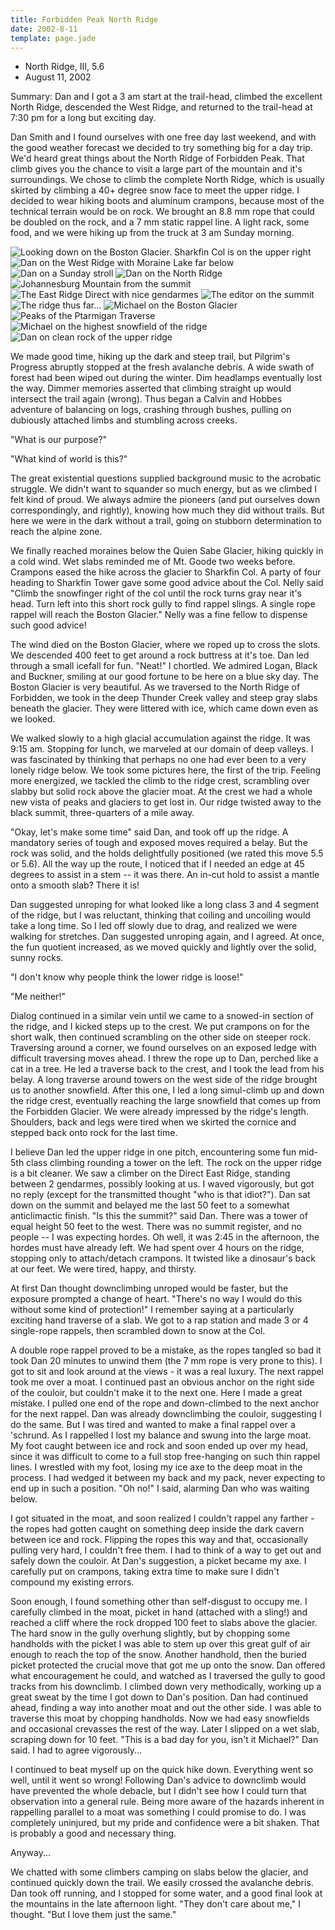 ```yaml
---
title: Forbidden Peak North Ridge
date: 2002-8-11
template: page.jade
---
```


* North Ridge, III, 5.6
* August 11, 2002

Summary: Dan and I got a 3 am start at the trail-head, climbed the
excellent North Ridge, descended the West Ridge, and returned to the
trail-head at 7:30 pm for a long but exciting day.


Dan Smith and I found ourselves with one free day last weekend, and with the
good weather forecast we decided to try something big for a day trip. We'd heard
great things about the North Ridge of Forbidden Peak. That climb gives you the
chance to visit a large part of the mountain and it's surroundings. We chose to
climb the complete North Ridge, which is usually skirted by climbing a 40+
degree snow face to meet the upper ridge.  I decided to wear hiking boots and
aluminum crampons, because most of the technical terrain would be on rock. We
brought an 8.8 mm rope that could be doubled on the rock, and a 7 mm static
rappel line. A light rack, some food, and we were hiking up from the truck at 3
am Sunday morning.


![Looking down on the Boston Glacier. Sharkfin Col is on the upper right](images/bostonglacier.jpg)
![Dan on the West Ridge with Moraine Lake far below](images/dandownlake.jpg)
![Dan on a Sunday stroll](images/bostonpeak.jpg)
![Dan on the North Ridge](images/dapose.jpg)
![Johannesburg Mountain from the summit](images/fojohann.jpg)
![The East Ridge Direct with nice gendarmes](images/eastridge.jpg)
![The editor on the summit](images/mesummitf.jpg)
![The ridge thus far...](images/midnorthridge.jpg)
![Michael on the Boston Glacier](images/onbostonme.jpg)
![Peaks of the Ptarmigan Traverse](images/ptarmigan.jpg)
![Michael on the highest snowfield of the ridge](images/snowbelow.jpg)
![Dan on clean rock of the upper ridge](images/upperscram.jpg)


We made good time, hiking up the dark and steep trail, but Pilgrim's
Progress abruptly stopped at the fresh avalanche debris. A wide swath
of forest had been wiped out during the winter. Dim headlamps
eventually lost the way.  Dimmer memories asserted that climbing
straight up would intersect the trail again (wrong). Thus began a
Calvin and Hobbes adventure of balancing on logs, crashing through
bushes, pulling on dubiously attached limbs and stumbling across
creeks.


"What is our purpose?"


"What kind of world is this?"


The great existential questions supplied background music to the
acrobatic struggle.  We didn't want to squander so much energy, but as
we climbed I felt kind of proud. We always admire the pioneers (and
put ourselves down correspondingly, and rightly), knowing how much
they did without trails. But here we were in the dark without a trail,
going on stubborn determination to reach the alpine zone.


We finally reached moraines below the Quien Sabe Glacier, hiking
quickly in a cold wind.  Wet slabs reminded me of Mt. Goode two weeks
before. Crampons eased the hike across the glacier to Sharkfin Col. A
party of four heading to Sharkfin Tower gave some good advice about
the Col. Nelly said "Climb the snowfinger right of the col until the
rock turns gray near it's head. Turn left into this short rock gully
to find rappel slings. A single rope rappel will reach the Boston
Glacier." Nelly was a fine fellow to dispense such good advice!


The wind died on the Boston Glacier, where we roped up to cross the
slots. We descended 400 feet to get around a rock buttress at it's
toe. Dan led through a small icefall for fun.  "Neat!" I chortled. We
admired Logan, Black and Buckner, smiling at our good fortune to be
here on a blue sky day. The Boston Glacier is very beautiful. As we
traversed to the North Ridge of Forbidden, we took in the deep Thunder
Creek valley and steep gray slabs beneath the glacier. They were
littered with ice, which came down even as we looked.


We walked slowly to a high glacial accumulation against the ridge. It
was 9:15 am. Stopping for lunch, we marveled at our domain of deep
valleys.  I was fascinated by thinking that perhaps no one had ever
been to a very lonely ridge below.  We took some pictures here, the
first of the trip.  Feeling more energized, we tackled the climb to
the ridge crest, scrambling over slabby but solid rock above the
glacier moat.  At the crest we had a whole new vista of peaks and
glaciers to get lost in.  Our ridge twisted away to the black summit,
three-quarters of a mile away.


"Okay, let's make some time" said Dan, and took off up the ridge. A
mandatory series of tough and exposed moves required a belay. But the
rock was solid, and the holds delightfully positioned (we rated this
move 5.5 or 5.6).  All the way up the route, I noticed that if I
needed an edge at 45 degrees to assist in a stem -- it was there. An
in-cut hold to assist a mantle onto a smooth slab? There it is!


Dan suggested unroping for what looked like a long class 3 and 4
segment of the ridge, but I was reluctant, thinking that coiling and
uncoiling would take a long time.  So I led off slowly due to drag,
and realized we were walking for stretches. Dan suggested unroping
again, and I agreed. At once, the fun quotient increased, as we moved
quickly and lightly over the solid, sunny rocks.


"I don't know why people think the lower ridge is loose!" 


"Me neither!" 


Dialog continued in a similar vein until we came to a snowed-in
section of the ridge, and I kicked steps up to the crest. We put
crampons on for the short walk, then continued scrambling on the other
side on steeper rock. Traversing around a corner, we found ourselves
on an exposed ledge with difficult traversing moves ahead. I threw the
rope up to Dan, perched like a cat in a tree. He led a traverse back
to the crest, and I took the lead from his belay. A long traverse
around towers on the west side of the ridge brought us to another
snowfield. After this one, I led a long simul-climb up and down the
ridge crest, eventually reaching the large snowfield that comes up
from the Forbidden Glacier.  We were already impressed by the ridge's
length. Shoulders, back and legs were tired when we skirted the
cornice and stepped back onto rock for the last time.


I believe Dan led the upper ridge in one pitch, encountering some fun
mid-5th class climbing rounding a tower on the left. The rock on the
upper ridge is a bit cleaner.  We saw a climber on the Direct East
Ridge, standing between 2 gendarmes, possibly looking at us. I waved
vigorously, but got no reply (except for the transmitted thought "who
is that idiot?"). Dan sat down on the summit and belayed me the last
50 feet to a somewhat anticlimactic finish. "Is this the summit?" said
Dan. There was a tower of equal height 50 feet to the west. There was
no summit register, and no people -- I was expecting hordes.  Oh well,
it was 2:45 in the afternoon, the hordes must have already left. We
had spent over 4 hours on the ridge, stopping only to attach/detach
crampons. It twisted like a dinosaur's back at our feet. We were
tired, happy, and thirsty.


At first Dan thought downclimbing unroped would be faster, but the
exposure prompted a change of heart. "There's no way I would do this
without some kind of protection!" I remember saying at a particularly
exciting hand traverse of a slab. We got to a rap station and made 3
or 4 single-rope rappels, then scrambled down to snow at the Col.


A double rope rappel proved to be a mistake, as the ropes tangled so
bad it took Dan 20 minutes to unwind them (the 7 mm rope is very prone
to this). I got to sit and look around at the views - it was a real
luxury. The next rappel took me over a moat. I continued past an
obvious anchor on the right side of the couloir, but couldn't make it
to the next one. Here I made a great mistake. I pulled one end of the
rope and down-climbed to the next anchor for the next rappel.  Dan was
already downclimbing the couloir, suggesting I do the same. But I was
tired and wanted to make a final rappel over a 'schrund. As I
rappelled I lost my balance and swung into the large moat. My foot
caught between ice and rock and soon ended up over my head, since it
was difficult to come to a full stop free-hanging on such thin rappel
lines. I wrestled with my foot, losing my ice axe to the deep moat in
the process. I had wedged it between my back and my pack, never
expecting to end up in such a position. "Oh no!" I said, alarming Dan
who was waiting below.


I got situated in the moat, and soon realized I couldn't rappel any
farther - the ropes had gotten caught on something deep inside the
dark cavern between ice and rock. Flipping the ropes this way and
that, occasionally pulling very hard, I couldn't free them.  I had to
think of a way to get out and safely down the couloir. At Dan's
suggestion, a picket became my axe.  I carefully put on crampons,
taking extra time to make sure I didn't compound my existing errors.


Soon enough, I found something other than self-disgust to occupy me. I
carefully climbed in the moat, picket in hand (attached with a sling!)
and reached a cliff where the rock dropped 100 feet to slabs above the
glacier. The hard snow in the gully overhung slightly, but by chopping
some handholds with the picket I was able to stem up over this great
gulf of air enough to reach the top of the snow. Another handhold,
then the buried picket protected the crucial move that got me up onto
the snow. Dan offered what encouragement he could, and watched as I
traversed the gully to good tracks from his downclimb. I climbed down
very methodically, working up a great sweat by the time I got down to
Dan's position. Dan had continued ahead, finding a way into another
moat and out the other side.  I was able to traverse this moat by
chopping handholds. Now we had easy snowfields and occasional
crevasses the rest of the way. Later I slipped on a wet slab, scraping
down for 10 feet. "This is a bad day for you, isn't it Michael?"  Dan
said. I had to agree vigorously...


I continued to beat myself up on the quick hike down. Everything went
so well, until it went so wrong! Following Dan's advice to downclimb
would have prevented the whole debacle, but I didn't see how I could
turn that observation into a general rule. Being more aware of the
hazards inherent in rappelling parallel to a moat was something I
could promise to do.  I was completely uninjured, but my pride and
confidence were a bit shaken. That is probably a good and necessary
thing.


Anyway...


We chatted with some climbers camping on slabs below the glacier, and
continued quickly down the trail. We easily crossed the avalanche
debris. Dan took off running, and I stopped for some water, and a
good final look at the mountains in the late afternoon light.  "They
don't care about me," I thought. "But I love them just the same."



